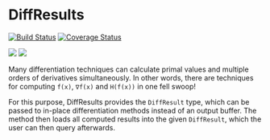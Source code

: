 # DiffResults

[![Build Status](https://travis-ci.org/JuliaDiff/DiffResults.jl.svg?branch=master)](https://travis-ci.org/JuliaDiff/DiffResults.jl)
[![Coverage Status](https://coveralls.io/repos/github/JuliaDiff/DiffResults.jl/badge.svg?branch=master)](https://coveralls.io/github/JuliaDiff/DiffResults.jl?branch=master)

[![](https://img.shields.io/badge/docs-stable-blue.svg)](http://www.juliadiff.org/DiffResults.jl/stable)
[![](https://img.shields.io/badge/docs-latest-blue.svg)](http://www.juliadiff.org/DiffResults.jl/latest)

Many differentiation techniques can calculate primal values and multiple orders of
derivatives simultaneously. In other words, there are techniques for computing `f(x)`,
`∇f(x)` and `H(f(x))` in one fell swoop!

For this purpose, DiffResults provides the `DiffResult` type, which can be passed
to in-place differentiation methods instead of an output buffer. The method
then loads all computed results into the given `DiffResult`, which the user
can then query afterwards.

